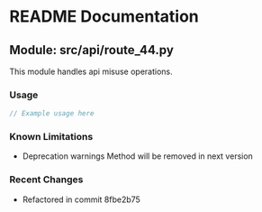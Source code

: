 # README Documentation

## Module: src/api/route_44.py

This module handles api misuse operations.

### Usage

```java
// Example usage here
```

### Known Limitations

- Deprecation warnings Method will be removed in next version

### Recent Changes

- Refactored in commit 8fbe2b75
